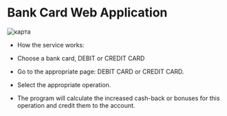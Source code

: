 # Bank Card Web Application
![карта](https://github.com/am9999072080/My-Bank/assets/127240321/fec82254-2f19-4771-9497-4a075612cd0f)

* How the service works:

* Choose a bank card, DEBIT or CREDIT CARD

* Go to the appropriate page: DEBIT CARD or CREDIT CARD.

* Select the appropriate operation.

* The program will calculate the increased cash-back or bonuses for this operation and credit them to the account.
